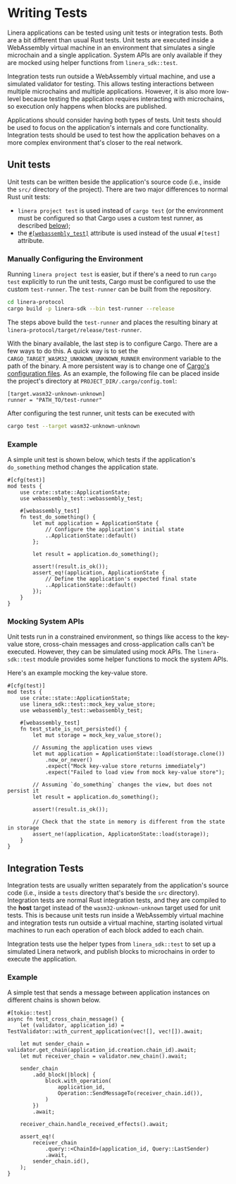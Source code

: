 # Writing Tests

Linera applications can be tested using unit tests or integration tests. Both are a bit different
than usual Rust tests. Unit tests are executed inside a WebAssembly virtual machine in an
environment that simulates a single microchain and a single application. System APIs are only
available if they are mocked using helper functions from `linera_sdk::test`.

Integration tests run outside a WebAssembly virtual machine, and use a simulated validator for
testing. This allows testing interactions between multiple microchains and multiple applications.
However, it is also more low-level because testing the application requires interacting with
microchains, so execution only happens when blocks are published.

Applications should consider having both types of tests. Unit tests should be used to focus on the
application's internals and core functionality. Integration tests should be used to test how the
application behaves on a more complex environment that's closer to the real network.

## Unit tests

Unit tests can be written beside the application's source code (i.e., inside the `src/` directory of
the project). There are two major differences to normal Rust unit tests:

- `linera project test` is used instead of `cargo test` (or the environment must be configured so that Cargo
  uses a custom test runner, as described [below](#manually-configuring-the-environment));
- the [`#[webassembly_test]`](https://docs.rs/webassembly-test/latest/webassembly_test/) attribute
  is used instead of the usual `#[test]` attribute.

### Manually Configuring the Environment

Running `linera project test` is easier, but if there's a need to run `cargo test` explicitly to run the
unit tests, Cargo must be configured to use the custom `test-runner`. The `test-runner` can be built
from the repository.

```bash
cd linera-protocol
cargo build -p linera-sdk --bin test-runner --release
```

The steps above build the `test-runner` and places the resulting binary at
`linera-protocol/target/release/test-runner`.

With the binary available, the last step is to configure Cargo. There are a few ways to do this. A
quick way is to set the `CARGO_TARGET_WASM32_UNKNOWN_UNKNOWN_RUNNER` environment variable to the
path of the binary. A more persistent way is to change one of [Cargo's configuration
files](https://doc.rust-lang.org/cargo/reference/config.html#hierarchical-structure). As an example,
the following file can be placed inside the project's directory at `PROJECT_DIR/.cargo/config.toml`:

```ignore
[target.wasm32-unknown-unknown]
runner = "PATH_TO/test-runner"
```

After configuring the test runner, unit tests can be executed with

```bash
cargo test --target wasm32-unknown-unknown
```

### Example

A simple unit test is shown below, which tests if the application's `do_something` method changes
the application state.

```rust,ignore
#[cfg(test)]
mod tests {
    use crate::state::ApplicationState;
    use webassembly_test::webassembly_test;

    #[webassembly_test]
    fn test_do_something() {
        let mut application = ApplicationState {
            // Configure the application's initial state
            ..ApplicationState::default()
        };

        let result = application.do_something();

        assert!(result.is_ok());
        assert_eq!(application, ApplicationState {
            // Define the application's expected final state
            ..ApplicationState::default()
        });
    }
}
```

### Mocking System APIs

Unit tests run in a constrained environment, so things like access to the key-value store,
cross-chain messages and cross-application calls can't be executed. However, they can be simulated
using mock APIs. The `linera-sdk::test` module provides some helper functions to mock the system
APIs.

Here's an example mocking the key-value store.

```rust,ignore
#[cfg(test)]
mod tests {
    use crate::state::ApplicationState;
    use linera_sdk::test::mock_key_value_store;
    use webassembly_test::webassembly_test;

    #[webassembly_test]
    fn test_state_is_not_persisted() {
        let mut storage = mock_key_value_store();

        // Assuming the application uses views
        let mut application = ApplicationState::load(storage.clone())
            .now_or_never()
            .expect("Mock key-value store returns immediately")
            .expect("Failed to load view from mock key-value store");

        // Assuming `do_something` changes the view, but does not persist it
        let result = application.do_something();

        assert!(result.is_ok());

        // Check that the state in memory is different from the state in storage
        assert_ne!(application, ApplicatonState::load(storage));
    }
}
```

## Integration Tests

Integration tests are usually written separately from the application's source code (i.e., inside a
`tests` directory that's beside the `src` directory). Integration tests are normal Rust integration
tests, and they are compiled to the **host** target instead of the `wasm32-unknown-unknown` target
used for unit tests. This is because unit tests run inside a WebAssembly virtual machine and
integration tests run outside a virtual machine, starting isolated virtual machines to run each
operation of each block added to each chain.

Integration tests use the helper types from `linera_sdk::test` to set up a simulated Linera network,
and publish blocks to microchains in order to execute the application.

### Example

A simple test that sends a message between application instances on different chains is shown below.

```rust,ignore
#[tokio::test]
async fn test_cross_chain_message() {
    let (validator, application_id) = TestValidator::with_current_application(vec![], vec![]).await;

    let mut sender_chain = validator.get_chain(application_id.creation.chain_id).await;
    let mut receiver_chain = validator.new_chain().await;

    sender_chain
        .add_block(|block| {
            block.with_operation(
                application_id,
                Operation::SendMessageTo(receiver_chain.id()),
            )
        })
        .await;

    receiver_chain.handle_received_effects().await;

    assert_eq!(
        receiver_chain
            .query::<ChainId>(application_id, Query::LastSender)
            .await,
        sender_chain.id(),
    );
}
```
